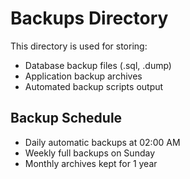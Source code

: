 # Backups Directory

This directory is used for storing:
- Database backup files (.sql, .dump)
- Application backup archives
- Automated backup scripts output

## Backup Schedule
- Daily automatic backups at 02:00 AM
- Weekly full backups on Sunday
- Monthly archives kept for 1 year
